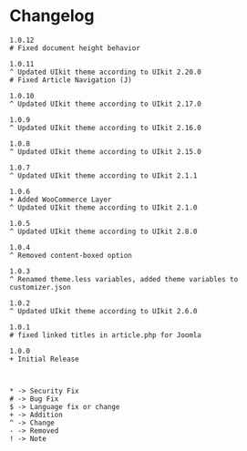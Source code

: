 # Changelog

	1.0.12
	# Fixed document height behavior

	1.0.11
	^ Updated UIkit theme according to UIkit 2.20.0
	# Fixed Article Navigation (J)

	1.0.10
	^ Updated UIkit theme according to UIkit 2.17.0

	1.0.9
	^ Updated UIkit theme according to UIkit 2.16.0

	1.0.8
	^ Updated UIkit theme according to UIkit 2.15.0

	1.0.7
	^ Updated UIkit theme according to UIkit 2.1.1

	1.0.6
	+ Added WooCommerce Layer
	^ Updated UIkit theme according to UIkit 2.1.0

	1.0.5
	^ Updated UIkit theme according to UIkit 2.8.0

	1.0.4
	^ Removed content-boxed option

	1.0.3
	^ Renamed theme.less variables, added theme variables to customizer.json

	1.0.2
	^ Updated UIkit theme according to UIkit 2.6.0

    1.0.1
    # fixed linked titles in article.php for Joomla

	1.0.0
	+ Initial Release



	* -> Security Fix
	# -> Bug Fix
	$ -> Language fix or change
	+ -> Addition
	^ -> Change
	- -> Removed
	! -> Note
